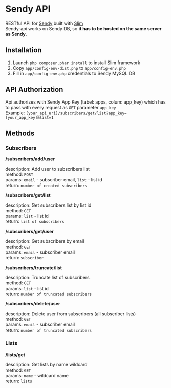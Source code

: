 # Sendy API #

RESTful API for [Sendy](http://www.sendy.co) built with [Slim](http://www.github.com/codeguy/Slim)  
Sendy-api works on Sendy DB, so **it has to be hosted on the same server as Sendy**.

## Installation ##

1. Launch `php composer.phar install` to install Slim framework
2. Copy `app/config-env-dist.php` to `app/config-env.php`
3. Fill in `app/config-env.php` credentials to Sendy MySQL DB

## API Authorization ##

Api authorizes with Sendy App Key (tabel: apps, colum: app_key) which has to pass with every request as `GET` parameter `app_key`  
Example: `[your_api_uri]/subscribers/get/list?app_key=[your_app_key]&list=1`

## Methods ##

### Subscribers ###

**/subscribers/add/user**

description: Add user to subscribers list  
method: `POST`  
params: `email` - subscriber email, `list` - list id  
return: `number of created subscribers`

**/subscribers/get/list**

description: Get subscribers list by list id  
method: `GET`  
params: `list` - list id  
return: `list of subscribers`

**/subscribers/get/user**

description: Get subscribers by email  
method: `GET`  
params: `email` - subscriber email  
return: `subscriber`

**/subscribers/truncate/list**

description: Truncate list of subscribers  
method: `GET`  
params: `list` - list id  
return: `number of truncated subscribers`

**/subscribers/delete/user**

description: Delete user from subscribers (all subscriber lists)  
method: `GET`  
params: `email` - subscriber email  
return: `number of truncated subscribers`
 
### Lists ###

**/lists/get**

description: Get lists by name wildcard  
method: `GET`  
params: `name` - wildcard name  
return: `lists`
